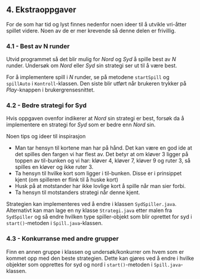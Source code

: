 ## 4. Ekstraoppgaver

For de som har tid og lyst finnes nedenfor noen ideer til å utvikle vri-åtter spillet videre. Noen av de er mer krevende så denne delen er frivillig.

### 4.1 - Best av N runder

Utvid programmet så det blir mulig for *Nord* og *Syd* å spille best av *N* runder. Undersøk om *Nord* eller *Syd* sin strategi ser ut til å være best.

For å implementere spill i *N* runder, se på metodene `startSpill` og `spillAuto` i `Kontroll`-klassen. Den siste blir utført når brukeren trykker på *Play*-knappen i brukergrensesnittet.

### 4.2 - Bedre strategi for Syd

Hvis oppgaven ovenfor indikerer at *Nord* sin strategi er best, forsøk da å implementere en strategi for *Syd* som er bedre enn *Nord* sin.

Noen tips og ideer til inspirasjon

-	Man tar hensyn til kortene man har på hånd. Det kan være en god ide at det spilles den fargen vi har flest av. Det betyr at om kløver 3 ligger på toppen av til-bunken og vi har: kløver 4, kløver 7, kløver 9 og ruter 3, så spilles en kløver og ikke ruter 3.
- Ta hensyn til hvilke kort som ligger i til-bunken. Disse er i prinsippet kjent (om spilleren er flink til å huske kort)
- Husk på at motstander har ikke lovlige kort å spille når man sier forbi.
- Ta hensyn til motstanders strategi når denne kjent.

Strategien kan implementeres ved å endre i klassen `SydSpiller.java`. Alternativt kan man lage en ny klasse `Strategi.java` etter malen fra `SydSpiller` og så endre hvilken type spiller-objekt som blir oprettet for syd i `start()`-metoden i `Spill.java`-klassen.

### 4.3 - Konkurranse med andre grupper

Finn en annen gruppe i klassen og undersøk/konkurrer om hvem som er kommet opp med den beste strategien. Dette kan gjøres ved å endre i hvilke objekter som opprettes for syd og nord i  `start()`-metoden i `Spill.java`-klassen.
